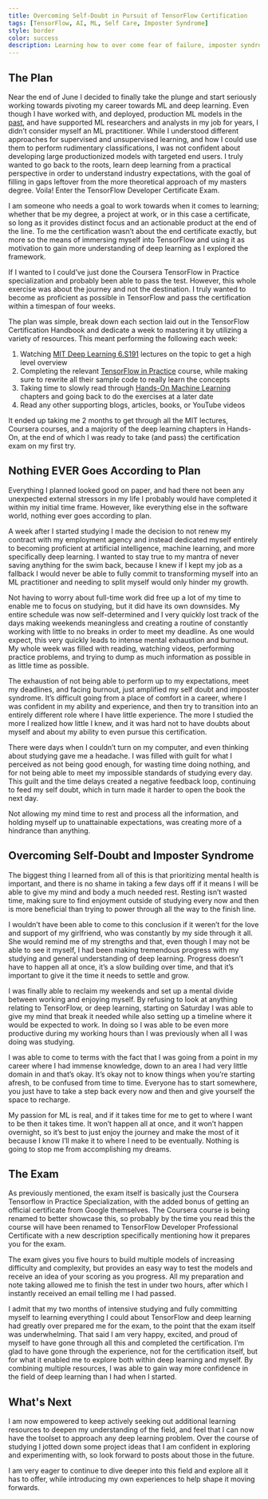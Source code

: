 ```yaml
---
title: Overcoming Self-Doubt in Pursuit of TensorFlow Certification
tags: [TensorFlow, AI, ML, Self Care, Imposter Syndrome]
style: border
color: success
description: Learning how to over come fear of failure, imposter syndrome, and self-doubt when changing career paths. 
---
```


## The Plan

Near the end of June I decided to finally take the plunge and start seriously working towards pivoting my career towards ML and deep learning. Even though I have worked with, and deployed, production ML models in the [past](https://mattstruble.com/projects/heineken-ar), and have supported ML researchers and analysts in my job for years, I didn’t consider myself an ML practitioner. While I understood different approaches for supervised and unsupervised learning, and how I could use them to perform rudimentary classifications, I was not confident about developing large productionized models with targeted end users. I truly wanted to go back to the roots, learn deep learning from a practical perspective in order to understand industry expectations, with the goal of filling in gaps leftover from the more theoretical approach of my masters degree. Voila! Enter the TensorFlow Developer Certificate Exam. 

I am someone who needs a goal to work towards when it comes to learning; whether that be my degree, a project at work, or in this case a certificate, so long as it provides distinct focus and an actionable product at the end of the line. To me the certification wasn’t about the end certificate exactly, but more so the means of immersing myself into TensorFlow and using it as motivation to gain more understanding of deep learning as I explored the framework.

If I wanted to I could’ve just done the Coursera TensorFlow in Practice specialization and probably been able to pass the test. However, this whole exercise was about the journey and not the destination. I truly wanted to become as proficient as possible in TensorFlow and pass the certification within a timespan of four weeks. 

The plan was simple, break down each section laid out in the TensorFlow Certification Handbook and dedicate a week to mastering it by utilizing a variety of resources. This meant performing the following each week:

1. Watching [MIT Deep Learning 6.S191](http://introtodeeplearning.com/) lectures on the topic to get a high level overview
2. Completing the relevant [TensorFlow in Practice](https://www.coursera.org/professional-certificates/tensorflow-in-practice) course, while making sure to rewrite all their sample code to really learn the concepts
3. Taking time to slowly read through [Hands-On Machine Learning](https://smile.amazon.com/dp/1492032646/) chapters and going back to do the exercises at a later date 
4. Read any other supporting blogs, articles, books, or YouTube videos 

It ended up taking me 2 months to get through all the MIT lectures, Coursera courses, and a majority of the deep learning chapters in Hands-On, at the end of which I was ready to take (and pass) the certification exam on my first try. 

## Nothing EVER Goes According to Plan 

Everything I planned looked good on paper, and had there not been any unexpected external stressors in my life I probably would have completed it within my initial time frame. However, like everything else in the software world, nothing ever goes according to plan. 

A week after I started studying I made the decision to not renew my contract with my employment agency and instead dedicated myself entirely to becoming proficient at artificial intelligence, machine learning, and more specifically deep learning. I wanted to stay true to my mantra of never saving anything for the swim back, because I knew if I kept my job as a fallback I would never be able to fully commit to transforming myself into an ML practitioner and needing to split myself would only hinder my growth. 

Not having to worry about full-time work did free up a lot of my time to enable me to focus on studying, but it did have its own downsides. My entire schedule was now self-determined and I very quickly lost track of the days making weekends meaningless and creating a routine of constantly working with little to no breaks in order to meet my deadline. As one would expect, this very quickly leads to intense mental exhaustion and burnout. My whole week was filled with reading, watching videos, performing practice problems, and trying to dump as much information as possible in as little time as possible. 

The exhaustion of not being able to perform up to my expectations, meet my deadlines, and facing burnout, just amplified my self doubt and imposter syndrome. It’s difficult going from a place of comfort in a career, where I was confident in my ability and experience, and then try to transition into an entirely different role where I have little experience. The more I studied the more I realized how little I knew, and it was hard not to have doubts about myself and about my ability to even pursue this certification. 

There were days when I couldn’t turn on my computer, and even thinking about studying gave me a headache. I was filled with guilt for what I perceived as not being good enough, for wasting time doing nothing, and for not being able to meet my impossible standards of studying every day. This guilt and the time delays created a negative feedback loop, continuing to feed my self doubt, which in turn made it harder to open the book the next day. 

Not allowing my mind time to rest and process all the information, and holding myself up to unattainable expectations, was creating more of a hindrance than anything.

## Overcoming Self-Doubt and Imposter Syndrome

The biggest thing I learned from all of this is that prioritizing mental health is important, and there is no shame in taking a few days off if it means I will be able to give my mind and body a much needed rest. Resting isn’t wasted time, making sure to find enjoyment outside of studying every now and then is more beneficial than trying to power through all the way to the finish line. 

I wouldn’t have been able to come to this conclusion if it weren’t for the love and support of my girlfriend, who was constantly by my side through it all. She would remind me of my strengths and that, even though I may not be able to see it myself, I had been making tremendous progress with my studying and general understanding of deep learning. Progress doesn’t have to happen all at once, it’s a slow building over time, and that it’s important to give it the time it needs to settle and grow. 

I was finally able to reclaim my weekends and set up a mental divide between working and enjoying myself. By refusing to look at anything relating to TensorFlow, or deep learning, starting on Saturday I was able to give my mind that break it needed while also setting up a timeline where it would be expected to work. In doing so I was able to be even more productive during my working hours than I was previously when all I was doing was studying. 

I was able to come to terms with the fact that I was going from a point in my career where I had immense knowledge, down to an area I had very little domain in and that’s okay. It’s okay not to know things when you’re starting afresh, to be confused from time to time. Everyone has to start somewhere, you just have to take a step back every now and then and give yourself the space to recharge. 

My passion for ML is real, and if it takes time for me to get to where I want to be then it takes time. It won’t happen all at once, and it won’t happen overnight, so it’s best to just enjoy the journey and make the most of it because I know I’ll make it to where I need to be eventually. Nothing is going to stop me from accomplishing my dreams. 

## The Exam 

As previously mentioned, the exam itself is basically just the Coursera Tensorflow in Practice Specialization, with the added bonus of getting an official certificate from Google themselves. The Coursera course is being renamed to better showcase this, so probably by the time you read this the course will have been renamed to TensorFlow Developer Professional Certificate with a new description specifically mentioning how it prepares you for the exam. 

The exam gives you five hours to build multiple models of increasing difficulty and complexity, but provides an easy way to test the models and receive an idea of your scoring as you progress. All my preparation and note taking allowed me to finish the test in under two hours, after which I instantly received an email telling me I had passed. 

I admit that my two months of intensive studying and fully committing myself to learning everything I could about TensorFlow and deep learning had greatly over prepared me for the exam, to the point that the exam itself was underwhelming. That said I am very happy, excited, and proud of myself to have gone through all this and completed the certification. I’m glad to have gone through the experience, not for the certification itself, but for what it enabled me to explore both within deep learning and myself. By combining multiple resources, I was able to gain way more confidence in the field of deep learning than I had when I started.

## What's Next

I am now empowered to keep actively seeking out additional learning resources to deepen my understanding of the field, and feel that I can now have the toolset to approach any deep learning problem. Over the course of studying I jotted down some project ideas that I am confident in exploring and experimenting with, so look forward to posts about those in the future. 

I am very eager to continue to dive deeper into this field and explore all it has to offer, while introducing my own experiences to help shape it moving forwards. 
